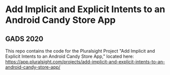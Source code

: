 # Add Implicit and Explicit Intents to an Android Candy Store App

## GADS 2020 <br>
This repo contains the code for the Pluralsight Project "Add Implicit and Explicit Intents to an Android Candy Store App," located here: https://app.pluralsight.com/projects/add-implicit-and-explicit-intents-to-an-android-candy-store-app/
